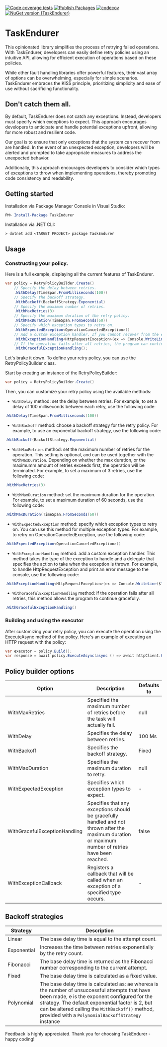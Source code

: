 [![Code coverage tests](https://github.com/tluijken/task-endurer/actions/workflows/CODE_COVERAGE_TESTS.yml/badge.svg)](https://github.com/tluijken/task-endurer/actions/workflows/CODE_COVERAGE_TESTS.yml)
[![Publish Packages](https://github.com/tluijken/task-endurer/actions/workflows/PUBLISH_PACKAGES.yml/badge.svg)](https://github.com/tluijken/task-endurer/actions/workflows/PUBLISH_PACKAGES.yml)
[![codecov](https://codecov.io/gh/tluijken/task-endurer/branch/main/graph/badge.svg)](https://app.codecov.io/gh/tluijken/task-endurer)
[![NuGet version (TaskEndurer)](https://img.shields.io/nuget/v/TaskEndurer.svg?style=flat-square)](https://www.nuget.org/packages/TaskEndurer/)

# TaskEndurer
This opinionated library simplifies the process of retrying failed operations. With TaskEndurer, developers can easily define retry policies using an intuitive API, allowing for efficient execution of operations based on these policies.

While other fault handling libraries offer powerful features, their vast array of options can be overwhelming, especially for simple scenarios. TaskEndurer embraces the KISS principle, prioritizing simplicity and ease of use without sacrificing functionality.

## Don't catch them all.
By default, TaskEndurer does not catch any exceptions. Instead, developers must specify which exceptions to expect. This approach encourages developers to anticipate and handle potential exceptions upfront, allowing for more robust and resilient code.

Our goal is to ensure that only exceptions that the system can recover from are handled. In the event of an unexpected exception, developers will be alerted and prompted to take appropriate measures to address the unexpected behavior.

Additionally, this approach encourages developers to consider which types of exceptions to throw when implementing operations, thereby promoting code consistency and readability.


## Getting started

Installation via Package Manager Console in Visual Studio:

```powershell
PM> Install-Package TaskEndurer
```

Installation via .NET CLI:

```console
> dotnet add <TARGET PROJECT> package TaskEndurer
```

## Usage

### Constructing your policy.
Here is a full example, displaying all the current features of TaskEndurer.
```csharp
var policy = RetryPolicyBuilder.Create()
    // Specify the delay between retries.
    .WithDelay(TimeSpan.FromMilliseconds(100))
    // Specify the backoff strategy.
    .WithBackoff(BackoffStrategy.Exponential)
    // Specify the maximum number of retries.
    .WithMaxRetries(3)
    // Specify the maximum duration of the retry policy.
    .WithMaxDuration(TimeSpan.FromSeconds(60))
    // Specify which exception types to retry on.
    .WithExpectedException<OperationCanceledException>()
    // Add a custom exception handler. If you cannot recover from the exception, you can throw it again.
    .WithExceptionHandling<HttpRequestException>(ex => Console.WriteLine($"Unable to handle HttpRequest: {ex}"))
    // If the operation fails after all retries, the program can continue gracefully.
    .WithGracefulExceptionHandling();
```

Let's brake it down.
To define your retry policy, you can use the RetryPolicyBuilder class.

Start by creating an instance of the RetryPolicyBuilder:
```csharp
var policy = RetryPolicyBuilder.Create()
```
Then, you can customize your retry policy using the available methods:

* `WithDelay` method: set the delay between retries. For example, to set a delay of 100 milliseconds between each retry, use the following code:
```csharp
.WithDelay(TimeSpan.FromMilliseconds(100))
```
*  `WithBackoff` method: choose a backoff strategy for the retry policy. For example, to use an exponential backoff strategy, use the following code:
```csharp
.WithBackoff(BackoffStrategy.Exponential)
```
* `WithMaxRetries` method: set the maximum number of retries for the operation. This setting is optional, and can be used together with the `WithMaxDuration`. Depending on whether the max duration, or the maximumm amount of retries exceeds first, the operation will be terminated. For example, to set a maximum of 3 retries, use the following code:
```csharp
.WithMaxRetries(3)
```

* `WithMaxDuration` method: set the maximum duration for the operation. For example, to set a maximum duration of 60 seconds, use the following code:
```csharp
.WithMaxDuration(TimeSpan.FromSeconds(60))
```

* `WithExpectedException` method: specify which exception types to retry on. You can use this method for multiple exception types. For example, to retry on OperationCanceledException, use the following code:
```csharp
.WithExpectedException<OperationCanceledException>()
```

* `WithExceptionHandling` method: add a custom exception handler. This method takes the type of the exception to handle and a delegate that specifies the action to take when the exception is thrown. For example, to handle HttpRequestException and print an error message to the console, use the following code:
```csharp
.WithExceptionHandling<HttpRequestException>(ex => Console.WriteLine($"Unable to handle HttpRequest: {ex}"))
```

* `WithGracefulExceptionHandling` method: if the operation fails after all retries, this method allows the program to continue gracefully.
```csharp
.WithGracefulExceptionHandling()
```

### Building and using the executor

After customizing your retry policy, you can execute the operation using the ExecuteAsync method of the policy. Here's an example of executing an HTTP request with the policy:

```csharp 
var executor = policy.Build();
var response = await policy.ExecuteAsync(async () => await httpClient.GetAsync("https://www.github.com"));
```

## Policy builder options
| Option                        | Description                                                                                                                                          | Defaults to |
|-------------------------------|------------------------------------------------------------------------------------------------------------------------------------------------------|-------------|
| WithMaxRetries                | Specified the maximum number of retries before the task will actually fail.                                                                          | null        |
| WithDelay                     | Specifies the delay between retries.                                                                                                                 | 100 Ms      |
| WithBackoff                   | Specifies the backoff strategy.                                                                                                                      | Fixed       |
| WithMaxDuration               | Specifies the maximum duration to retry.                                                                                                             | null        |
| WithExpectedException         | Specifies which exception types to expect.                                                                                                           | -           |
| WithGracefulExceptionHandling | Specifies that any exceptions should be gracefully handled and not thrown after the maximum duration or maximum number of retries have been reached. | false       |
| WithExceptionCallback         | Registers a callback that will be called when an exception of a specified type occurs.                                                               | -           |

## Backoff strategies
| Strategy    | Description                                                                                                                                                                                                                                                                                                  |
|-------------|--------------------------------------------------------------------------------------------------------------------------------------------------------------------------------------------------------------------------------------------------------------------------------------------------------------|
| Linear      | The base delay time is equal to the attempt count.                                                                                                                                                                                                                                                           |
| Exponential | Increases the time between retries exponentially by the retry count.                                                                                                                                                                                                                                         |
| Fibonacci   | The base delay time is returned as the Fibonacci number corresponding to the current attempt.                                                                                                                                                                                                                |
| Fixed       | The base delay time is calculated as a fixed value.                                                                                                                                                                                                                                                          |
| Polynomial  | The base delay time is calculated as: ae where:a is the number of unsuccessful attempts that have been made, e is the exponent configured for the strategy. The default exponential factor is 2, but can be altered calling the `WithBackoff()` method, provided with a `PolynomialBackoffStrategy` instance |

Feedback is highly appreciated. Thank you for choosing TaskEndurer - happy coding!
